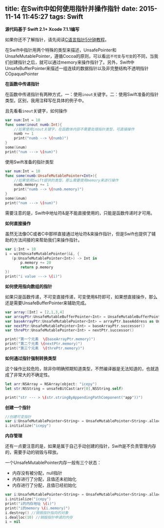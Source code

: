 title: 在Swift中如何使用指针并操作指针
date: 2015-11-14 11:45:27
tags: Swift
---

**源代码基于 Swift 2.1+ Xcode 7.1.1编写**

如果你还不了解指针，请先阅读[C语言指针5分钟教程](http://blog.jobbole.com/25409/)。

在Swift中指针用两个特殊的类型来描述，UnsafePointer<T>和UnsafeMutablePointer<T>，遵循Cocoa的原则，可以看出`不可变`与`可变`的不同，当我们创建指针之后，就可以通过memory来操作指针了。另外，Swift中UnsafeBufferPointer<T>来描述一组连续的数据指针以及非完整结构不透明指针COpaquePointer

**在函数中传递指针**

在函数中传递指针有两种方式，一：使用`inout`关键字。二：使用Swift准备的指针类型。区别，我用注释写在具体的例子中。

且先看看`inout`关键字，如何操作

```Swift
var num:Int = 10
func some(inout numb:Int){
    //如果使用inout关键字，在函数体内部不需要处理指针类型，可直接操作
    numb += 1
    print("numb --> \(numb)")
}
some(&num)
print("num ---> \(num)")
```

使用Swift准备的指针类型

```Swift
var num:Int = 10
func some(numb:UnsafeMutablePointer<Int>){
    //如果使用Swift提供的类型，那么需要使用memory来进行操作
    numb.memory += 1
    print("numb --> \(numb.memory)")
}
some(&num)
print("num ---> \(num)")
```

需要注意的是，Swift中地址符&是不能直接使用的，只能是函数传递时才可用。

**如何直接操作**

虽然无法像OC或者C中那样直接通过地址符&来操作指针，但是Swift也提供了辅助的方法间接的来帮助我们来操作指针。

```Swift
var i:Int = 10
i = withUnsafeMutablePointer(&i, {
   (p:UnsafeMutablePointer<Int>) -> Int in
       p.memory += 20
       return p.memory
})
print("i value ---> \(i)")
```

**如何使用指向数组的指针**

如果只是函数传递，不可变直接传递，可变使用&符即可，如果想直接操作，那么还是需要UnsafeBufferPointer<T>来辅助完成。

```Swift
var array:[Int] = [2,1,3,4]
var arrayPtr:UnsafeMutableBufferPointer<Int> = UnsafeMutableBufferPointer<Int>(start: &array, count: array.count)
var baseArrayPtr:UnsafeMutablePointer<Int> = arrayPtr.baseAddress as UnsafeMutablePointer<Int>
var nextPtr:UnsafeMutablePointer<Int> = baseArrayPtr.successor()
var threPtr:UnsafeMutablePointer<Int> = nextPtr.successor()

print("第一个元素  \(baseArrayPtr.memory)")
print("第二个元素 \(nextPtr.memory)")
print("第三个元素  \(threPtr.memory)")
```

**如何通过指针强制转换类型**

这个操作比较危险，除非你明确预期知道类型，不然编译器是无法知道的，也就造成了非常大的不确定性。

```Swift
let arr:NSArray = NSArray(object: "icepy")
let str:NSString = unsafeBitCast(arr[0],NSString.self)

print("str --- > \(str.stringByAppendingPathComponent("app"))")
```

**创建一个指针**

```Swift
//创建可变指针
var i:UnsafeMutablePointer<String> = UnsafeMutablePointer<String>.alloc(10)
i.initialize("icepy")
```

**内存管理**

还有一点要注意的是，如果是属于自己手动创建的指针，Swift是不负责管理内存的，需要手动的销毁与释放。

一个UnsafeMutablePointer内存一般有三个状态：

* 内存没有被分配，null指针
* 内存进行了分配，且值还未初始化
* 内存进行了分配，且值已经初始化

```Swift
var i:UnsafeMutablePointer<String> = UnsafeMutablePointer<String>.alloc(10)
i.initialize("icepy")        
print("i的内存地址 \(i)")
print("i的memory \(i.memory)")        
i.destroy() //销毁指针指向的对象
i.dealloc(10) //销毁指针申请的内存
i = nil
```
